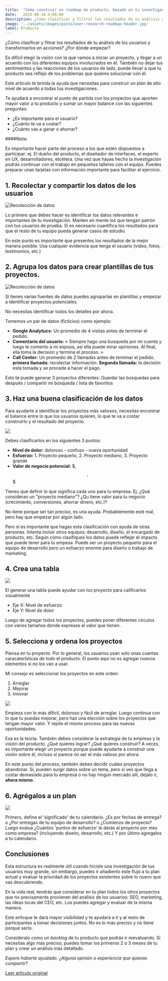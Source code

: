 ```yaml
---
title:  "Cómo construir un roadmap de producto, basado en tu investigación del usuario"
date:   2015-08-10 4:00:00
description: ¿Cómo clasificar y filtrar los resultados de tu análisis de los usuarios y transformarlos en acciones? ¿Por dónde empezar?
image: '../assets/images/posts/user-research-roadmap-header.jpg'
label: Producto
---
```


¿Cómo clasificar y filtrar los resultados de tu análisis de los usuarios y transformarlos en acciones? ¿Por dónde empezar?

Es difícil elegir la visión con la que vamos a iniciar un proyecto, y llegar a un acuerdo con los diferentes equipos involucrados en él. También no dejar tus sentimientos y las reacciones de los usuarios de lado, puede llevar a que tu producto sea reflejo de los problemas que quieres solucionar con él.

Este artículo te brinda la ayuda que necesitas para construir un plan de alto nivel de acuerdo a todas tus investigaciones.

Te ayudará a encontrar el punto de partida con los proyectos que aporten mayor valor a tu producto y sumar un mayor balance con las siguientes preguntas:

- ¿Es importante para el usuario?
- ¿Cuánto te va a costar?
- ¿Cuánto vas a ganar o ahorrar?

####Nota:

Es importante hacer parte del proceso a los que estén dispuestos a participar: ej. El dueño del producto, el diseñador de interfaces, el experto en UX, desarrolladores, etcétera. Una vez que hayas hecho la investigación podrás continuar con el trabajo en pequeños talleres con el equipo. Puedes preparar unas tarjetas con información importante para facilitar el ejercicio.

<!-- ![Proceso](../assets/images/posts/user-research-roadmap-0.jpg) -->

## 1. Recolectar y compartir los datos de los usuarios

![Recolección de datos](../assets/images/posts/user-research-roadmap-1.jpg)

Lo primero que debes hacer es identificar los datos relevantes e importantes de tu investigación. Manten en mente los que tengan patrón con tus usuarios de prueba. Si es necesario cuantifica los resultados para que el resto de tu equipo pueda generar casos de estudio.

En este punto es importante que presentes los resultados de la mejor manera posible. Usa cualquier evidencia que tenga el usuario (video, fotos, testimonios, etc.) 

## 2. Agrupa los datos para crear plantillas de tus proyectos.

![Recolección de datos](../assets/images/posts/user-research-roadmap-2.jpg)

Si tienes varias fuentes de datos puedes agruparlas en plantillas y empezar a identificar proyectos potenciales.

No necesitas identificar todos los detalles por ahora.

Tomemos un par de datos (ficticios) como ejemplo:

- **Google Analytucs:**
Un promedio de 4 visitas antes de terminar el pedido.
- **Comentario del usuario:**
« Siempre hago una busqueda por mi cuenta y luego le comento a mi esposa, así ella puede mirar opiniones. Al final, ella toma la decisión y termina el proceso. »
- **Call Center:**
Un promedio de 2 llamadas antes de terminar el pedido. **primera llamada:** recolectar información. **Segunda llamada:** la decisión está tomada y se procede a hacer el pago.

Esto te puede generar 3 proyectos diferentes: Guardar las búsquedas para después / compartir mi búsqueda / lista de favoritos

## 3. Haz una buena clasificación  de los datos

Para ayudarte a identificar los proyectos más valiosos, necesitas encontrar el balance entre lo que los usuarios quieren, lo que te va a costar construirlo y el resultado del proyecto.

![](../assets/images/posts/user-research-roadmap-3.jpg)

Debes clasificarlos en los siguientes 3 puntos:

- **Nivel de dolor:** doloroso - confuso - nueva oportunidad
- **Esfuerzo:** 1. Proyecto pequeño, 2. Proyecto mediano, 3. Proyecto grande
- **Valor de negocio potencial:** $, $$, $$$

Tienes que definir lo que significa cada uno para tu empresa. Ej. ¿Qué consideran un "proyecto mediano"? ¿Qu tiene valor para tu negocio (crecimiento, conversiones, ahorrar dinero, etc.)?

No tiene porque ser tan preciso, es una ayuda. Probablemente esté mal, pero hay que empezar por algún lado.

Pero sí es importante que hagas esta clasificación con ayuda de otras personas. Intenta incluir otros equipos: desarrollo, diseño, el encargado de producto, etc. Según cómo clasifiques los datos puede reflejar el impacto que puede tener para tu empesa. Puede ser un proyecto pequeño para el equipo de desarrollo pero un esfuerzo enorme para diseño o trabajo de marketing.

## 4. Crea una tabla

![](../assets/images/posts/user-research-roadmap-5.jpg)

El generar una tabla puede ayudar con los proyecto para calificarlos visualmente

- Eje X: Nivel de esfuerzo
- Eje Y: Nivel de dolor

Luego de agregar todos los proyectos, puedes poner diferentes círculos con varios tamaños donde expreses el valor que tienen.

## 5. Selecciona y ordena los proyectos

Piensa en tu proyecto. Por lo general, los usuarios usan solo unas cuantas caracaterísticas de todo el producto. El punto aquí no es agregar nuevos elementos si no los van a usar.

Mi consejo es seleccionar los proyectos en este orden:

1. Arreglar
2. Mejorar
3. Innovar

![](../assets/images/posts/user-research-roadmap-6.jpg)

Empieza con lo más dificil, doloroso y fácil de arreglar. Luego continua con lo que tu puedas mejorar, pero haz una elección sobre los proyectos que tengan mayor valor. Y repite el mismo proceso para las nuevas oportunidades.

Esa es la teoría. También debes considerar la estrategia de tu empresa y la visión del producto. ¿Qué quieres lograr? ¿Qué quieres construir? A veces, es importante elegir un proyecto porque puede ayudarte a construir una visión sobre él, incluso si parece no ser el más valioso por ahora.

En este punto del proceso, también debes decidir cuáles proyectos abandonar. Sí, pueden surgir datos sobre un tema, pero si ves que llega a costar demasiado para tu empresa o no hay ningún mercado allí, dejalo ir, **ahora mismo**.

## 6. Agrégalos a un plan

![](../assets/images/posts/user-research-roadmap-7.jpg)

Primero, define el 'significado' de tu calendario. ¿Es por fechas de entrega? o ¿Por entregas de tu equipo de desarrollo? o ¿Comienzo de proyecto? Luego evalua ¿Cuántos 'puntos de esfuerzo' le darás al proyecto por mes como empresa? (incluyendo diseño, desarrollo, etc.) Y por último agregalos a tu calendario.

## Conclusiones

Esta estructura es realmente útil cuando hiciste una investigación de tus usuarios muy grande, sin embargo, puedes ir añadiento este flujo a tu plan actual y evaluar la prioridad de los proyectos existentes sobre lo nuevo que vas descubriendo.

En la vida real, tendrás que considerar en tu plan todos los otros proyectos que no precisamente provienen del análisis de los usuarios: SEO, marketing, las ideas locas del CEO, etc. Los puedes agregar y evaluar de la misma manera.

Este enfoque te dará mayor visibilidad y te ayudará a ti y al resto de participantes a tomar decisiones juntos. No es lo más preciso y no tiene porque serlo.

Consideralo como un _backlog_ de tu producto que podrás ir reevaluando. Si necesitas algo más preciso, puedes tomar los primeros 2 o 3 meses de tu plan y crear un análisis más detallado.

_Espero haberte ayudado. ¿Alguna opinión o experiencia que quieras compartir?_


[Leer artículo original][original]

[original]: http://www.shakeupid.com/how-to-build-a-product-roadmap-based-on-user-research-framework/
